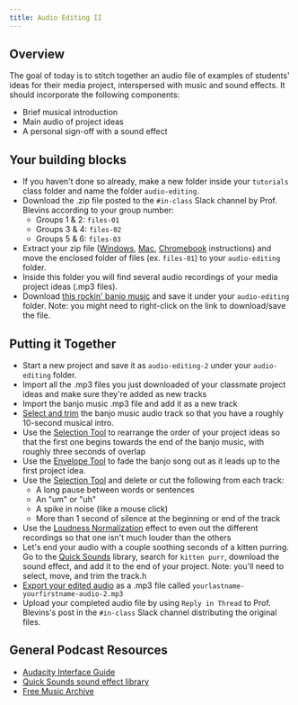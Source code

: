 ```yaml
---
title: Audio Editing II
---
```


## Overview

The goal of today is to stitch together an audio file of examples of students' ideas for their media project, interspersed with music and sound effects. It should incorporate the following components:

- Brief musical introduction
- Main audio of project ideas
- A personal sign-off with a sound effect

## Your building blocks

- If you haven't done so already, make a new folder inside your `tutorials` class folder and name the folder `audio-editing`.
- Download the .zip file posted to the `#in-class` Slack channel by Prof. Blevins according to your group number:
	- Groups 1 & 2: `files-01`
	- Groups 3 & 4: `files-02`
	- Groups 5 & 6: `files-03`
- Extract your zip file ([Windows](https://support.microsoft.com/en-us/windows/zip-and-unzip-files-f6dde0a7-0fec-8294-e1d3-703ed85e7ebc#:~:text=Open%20File%20Explorer%20and%20find,folder%20to%20a%20new%20location.), [Mac](https://support.apple.com/guide/mac-help/zip-and-unzip-files-and-folders-on-mac-mchlp2528/mac#:~:text=unzip%20(expand)%20a%20compressed%20item), [Chromebook](https://helpdeskgeek.com/how-to/how-to-zip-and-unzip-files-on-your-chromebook/#:~:text=Chromebooks%20running%20ChromeOS%20101%20or,as%20the%20original%20ZIP%20file.) instructions) and move the enclosed folder of files (ex. `files-01`) to your `audio-editing` folder. 
- Inside this folder you will find several audio recordings of your media project ideas (.mp3 files).
- Download [this rockin' banjo music]({{site.baseurl}}/modules/heftone-banjo-orchestra-whistling-rufus.mp3) and save it under your `audio-editing` folder. Note: you might need to right-click on the link to download/save the file.

## Putting it Together

- Start a new project and save it as `audio-editing-2` under your `audio-editing` folder.
- Import all the .mp3 files you just downloaded of your classmate project ideas and make sure they're added as new tracks
- Import the banjo music .mp3 file and add it as a new track
- [Select and trim](https://manual.audacityteam.org/man/audacity_tracks_and_clips.html) the banjo music audio track so that you have a roughly 10-second musical intro.
- Use the [Selection Tool](https://manual.audacityteam.org/man/selecting_audio_the_basics.html) to rearrange the order of your project ideas so that the first one begins towards the end of the banjo music, with roughly three seconds of overlap
- Use the [Envelope Tool](https://manual.audacityteam.org/man/envelope_tool.html) to fade the banjo song out as it leads up to the first project idea.
- Use the [Selection Tool](https://manual.audacityteam.org/man/selecting_audio_the_basics.html) and delete or cut the following from each track:
	- A long pause between words or sentences 
	- An "um" or "uh"
	- A spike in noise (like a mouse click)
	- More than 1 second of silence at the beginning or end of the track
- Use the [Loudness Normalization](https://manual.audacityteam.org/man/loudness_normalization.html) effect to even out the different recordings so that one isn't much louder than the others
- Let's end your audio with a couple soothing seconds of a kitten purring. Go to the [Quick Sounds](https://quicksounds.com/) library, search for `kitten purr`, download the sound effect, and add it to the end of your project. Note: you'll need to select, move, and trim the track.h
- [Export your edited audio](https://manual.audacityteam.org/man/file_menu_export.html) as a .mp3 file called `yourlastname-yourfirstname-audio-2.mp3` 
- Upload your completed audio file by using `Reply in Thread` to Prof. Blevins's post in the `#in-class` Slack channel distributing the original files.

## General Podcast Resources

- [Audacity Interface Guide](https://wit.audacityteam.org/)
- [Quick Sounds sound effect library](https://www.youtube.com/audiolibrary/soundeffects)
- [Free Music Archive](https://freemusicarchive.org/)